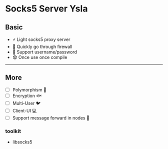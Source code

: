 # Socks5 Server Ysla
## Basic 
-   :zap:    Light socks5 proxy server        
-  :ghost:  Quickly go through firewall
-   :tractor:  Support username/password
- :fearful:  Once use once compile
---
## More
- [ ] Polymorphism :mushroom:
- [ ] Encryption        :fish:
- [ ]  Multi-User 	:bird:
- [ ]  Client-UI				:computer:
- [ ] Support message forward in nodes :evergreen_tree:
### toolkit
- libsocks5 
